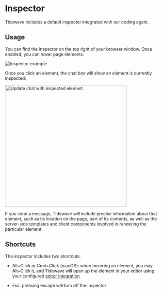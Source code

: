 # Inspector

Tidewave includes a default inspector integrated with our coding agent.

## Usage

You can find the inspector on the top right of your browser window. Once enabled, you can hover page elements:

![Inspector example](assets/inspector.png)

Once you click an element, the chat box will show an element is currently inspected:

<img src="assets/inspecting.png" alt="Update chat with inspected element" width="400px">

If you send a message, Tidewave will include precise information about that element, such as its location on the page, part of its contents, as well as the server-side templates and client components involved in rendering the particular element.

## Shortcuts

The inspector includes two shortcuts:

* Alt+Click or Cmd+Click (macOS): when hovering an element, you may Alt+Click it, and Tidewave will open up the element in your editor using your configured [editor integration](editors.md)

* Esc: pressing escape will turn off the inspector